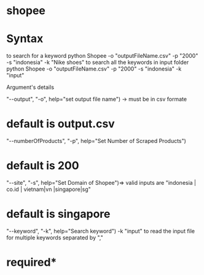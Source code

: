 # shopee

# Syntax
to search for a keyword
python Shopee -o "outputFileName.csv" -p "2000" -s "indonesia" -k "Nike shoes"
to search all the keywords in input folder
python Shopee -o "outputFileName.csv" -p "2000" -s "indonesia" -k "input"

Argument's details


"--output", "-o", help="set output file name") -> must be in csv formate
# default is output.csv
"--numberOfProducts", "-p", help="Set Number of Scraped Products") 
# default is 200
"--site", "-s", help="Set Domain of Shopee")=> valid inputs are  "indonesia | co.id | vietnam|vn |singapore|sg" 
# default is singapore

"--keyword", "-k", help="Search keyword")
-k "input" to read the input file for multiple keywords separated by ","
# required*
